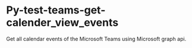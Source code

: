 # Py-test-teams-get-calender_view_events
Get all calendar events of the Microsoft Teams using Microsoft graph api.
